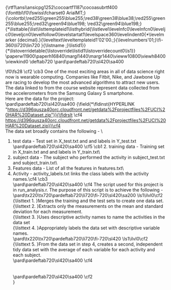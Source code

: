 {\rtf1\ansi\ansicpg1252\cocoartf1187\cocoasubrtf400
{\fonttbl\f0\fswiss\fcharset0 ArialMT;}
{\colortbl;\red255\green255\blue255;\red38\green38\blue38;\red255\green255\blue255;\red32\green94\blue198;
\red32\green94\blue198;}
{\*\listtable{\list\listtemplateid1\listhybrid{\listlevel\levelnfc0\levelnfcn0\leveljc0\leveljcn0\levelfollow0\levelstartat1\levelspace360\levelindent0{\*\levelmarker \{decimal\}.}{\leveltext\leveltemplateid1\'02\'00.;}{\levelnumbers\'01;}\fi-360\li720\lin720 }{\listname ;}\listid1}}
{\*\listoverridetable{\listoverride\listid1\listoverridecount0\ls1}}
\paperw11900\paperh16840\margl1440\margr1440\vieww10800\viewh8400\viewkind0
\deftab720
\pard\pardeftab720\sl420\sa400

\f0\fs28 \cf2 \cb3 One of the most exciting areas in all of data science right now is wearable computing. Companies like Fitbit, Nike, and Jawbone Up are racing to develop the most advanced algorithms to attract new users. The data linked to from the course website represent data collected from the accelerometers from the Samsung Galaxy S smartphone.\
Here are the data for the project:\
\pard\pardeftab720\sl420\sa400
{\field{\*\fldinst{HYPERLINK "https://d396qusza40orc.cloudfront.net/getdata%2Fprojectfiles%2FUCI%20HAR%20Dataset.zip"}}{\fldrslt \cf4 https://d396qusza40orc.cloudfront.net/getdata%2Fprojectfiles%2FUCI%20HAR%20Dataset.zip}}\cf4 \
The data set broadly contains the following - \
1. test data - Test set  in X_test.txt and and labels in Y_test.txt\
\pard\pardeftab720\sl420\sa400
\cf5 \cb1 2. training data - Training set  in X_train.txt and and labels in Y_train.txt\
3. subject data - The subject who performed the activity in subject_test.txt and subject_train.txt\
4. Features data - List of all the features in features.txt\
5. Activity - activity_labels.txt links the class labels with the activity names.\cf4 \cb3 \
\pard\pardeftab720\sl420\sa400
\cf4 The script used for this project is in run_analysis.r. The purpose of this script is to achieve the following - \
\pard\tx220\tx720\pardeftab720\li720\fi-720\sl420\sa200
\ls1\ilvl0\cf2 {\listtext	1.	}Merges the training and the test sets to create one data set.\
{\listtext	2.	}Extracts only the measurements on the mean and standard deviation for each measurement.\
{\listtext	3.	}Uses descriptive activity names to name the activities in the data set\
{\listtext	4.	}Appropriately labels the data set with descriptive variable names.\
\pard\tx220\tx720\pardeftab720\li720\fi-720\sl420
\ls1\ilvl0\cf2 {\listtext	5.	}From the data set in step 4, creates a second, independent tidy data set with the average of each variable for each activity and each subject.\
\pard\pardeftab720\sl420\sa400
\cf4 \
\
\
\pard\pardeftab720\sl420\sa400
\cf2 \
}